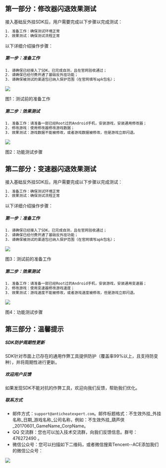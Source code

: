 ## 第一部分：修改器闪退效果测试

接入基础反外挂SDK后，用户需要完成以下步骤以完成测试：

```xml
1. 准备工作：确保测试环境正常
2. 效果测试：确保测试流程正常
```

以下详细介绍操作步骤：

##### 第一步：准备工作

```xml
1. 请确保已经接入了SDK，已完成自测，且在官网验收通过；
2. 请确保已经付费开通了基础反外挂功能；
3. 请确保被测试的渠道包已纳入保护范围（在官网填写apk包名）；
```

![](/docs/ACE-doc/10_mobile-SDK/30/1.png )

<span class="legend">图1：测试前的准备工作</span>

##### 第二步：效果测试

```xml
1. 准备工作：请准备一部已经Root过的Android手机，安装游戏，安装通用修改器；
2. 修改游戏：使用修改器修改游戏数据；
3. 效果测试：游戏数据不能被修改，或者游戏数据被修改，但是游戏立即闪退。
```

![](/docs/ACE-doc/10_mobile-SDK/30/2.png )

<span class="legend">图2：功能测试步骤</span>

## 第二部分：变速器闪退效果测试

接入基础反外挂SDK后，用户需要完成以下步骤以完成测试：

```xml
1. 准备工作：确保测试环境正常
2. 效果测试：确保测试流程正常
```

以下详细介绍操作步骤：

##### 第一步：准备工作

```xml
1. 请确保已经接入了SDK，已完成自测，且在官网验收通过；
2. 请确保已经付费开通了基础反外挂功能；
3. 请确保被测试的渠道包已纳入保护范围（在官网填写apk包名）；
```

![](/docs/ACE-doc/10_mobile-SDK/30/3.png )

<span class="legend">图3：测试前的准备工作</span>

##### 第二步：效果测试

```xml
1. 准备工作：请准备一部已经Root过的Android手机，安装游戏，安装通用变速器；
2. 修改游戏：使用变速器修改游戏速度；
3. 效果测试：游戏速度不能被修改，或者游戏速度被修改，但是游戏立即闪退。
```

![](/docs/ACE-doc/10_mobile-SDK/30/4.png )

<span class="legend">图4：功能测试步骤</span>

## 第三部分：温馨提示

##### SDK防护周期性更新

SDK针对市面上已存在的通用作弊工具提供防护（覆盖率99%以上，且支持防变种），并将周期性进行更新。

##### 欢迎用户反馈

如果发现SDK不能对抗的作弊工具，欢迎向我们反馈，帮助我们优化。

##### 联系方式

* 邮件方式：`support@anticheatexpert.com`。邮件标题格式：不生效外挂_外挂名称_日期_游戏名称_公司名称，例如：不生效外挂_葫芦侠_20170601_GameName_CorpName。
* QQ 交流群：您也可以加入技术交流群，向我们反馈信息。群号： 476272490 。
* 微信公众号：您可以扫描如下二维码，或者微信搜索Tencent--ACE添加我们的微信公众号：

![](/docs/ACE-doc/10_mobile-SDK/30/5.jpg  )